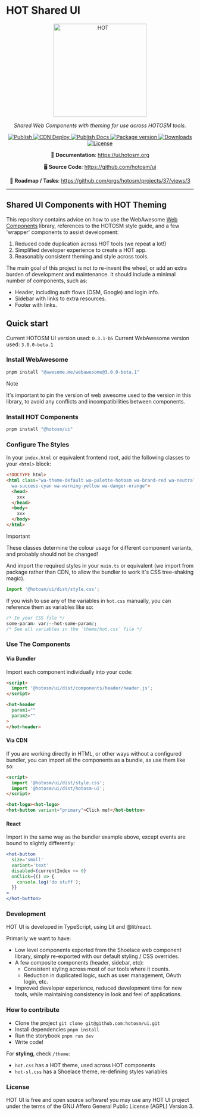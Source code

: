 # HOT Shared UI

<!-- markdownlint-disable -->
<p align="center">
  <img src="https://github.com/hotosm/ui/blob/main/src/assets/logo/hot-logo-png.png?raw=true" width="250" alt="HOT"></a>
</p>
<p align="center">
  <em>Shared Web Components with theming for use across HOTOSM tools.</em>
</p>
<p align="center">
  <a href="https://github.com/hotosm/ui/actions/workflows/publish.yml" target="_blank">
      <img src="https://github.com/hotosm/ui/actions/workflows/publish.yml/badge.svg?event=release" alt="Publish">
  </a>
  <a href="https://github.com/hotosm/ui/actions/workflows/cdn_deploy.yml" target="_blank">
      <img src="https://github.com/hotosm/ui/actions/workflows/cdn_deploy.yml/badge.svg?branch=main" alt="CDN Deploy">
  </a>
  <a href="https://github.com/hotosm/ui/actions/workflows/docs.yml" target="_blank">
      <img src="https://github.com/hotosm/ui/actions/workflows/docs.yml/badge.svg" alt="Publish Docs">
  </a>
  <a href="https://www.npmjs.com/package/@hotosm/ui" target="_blank">
      <img src="https://img.shields.io/npm/v/%40hotosm/ui?color=334D058"
      alt="Package version">
  </a>
  <a href="https://npmtrends.com/@hotosm/ui" target="_blank">
      <img src="https://img.shields.io/npm/dm/%40hotosm%2Fui"
      alt="Downloads">
  </a>
  <a href="https://github.com/hotosm/ui/blob/main/LICENSE.md" target="_blank">
      <img src="https://img.shields.io/github/license/hotosm/ui.svg" alt="License">
  </a>
</p>

<p align="center">
  📖 <strong>Documentation</strong>: 
  <a href="https://ui.hotosm.org" target="_blank">https://ui.hotosm.org</a><br>
</p>

<p align="center">
  🖥️ <strong>Source Code</strong>: 
  <a href="https://github.com/hotosm/ui" target="_blank">https://github.com/hotosm/ui</a><br>
</p>

<p align="center">
  🎯 <strong>Roadmap / Tasks</strong>: 
  <a href="https://github.com/orgs/hotosm/projects/37/views/3" target="_blank">https://github.com/orgs/hotosm/projects/37/views/3</a>
</p>


<!-- markdownlint-enable -->

---

## Shared UI Components with HOT Theming

This repository contains advice on how to use the WebAwesome
[Web Components](https://developer.mozilla.org/en-US/docs/Web/API/Web_components)
library, references to the HOTOSM style guide, and a few 'wrapper'
components to assist development:

1. Reduced code duplication across HOT tools (we repeat a lot!)
2. Simplified developer experience to create a HOT app.
3. Reasonably consistent theming and style across tools.

The main goal of this project is not to re-invent the wheel, or add an extra burden
of development and maintenance. It should include a minimal number of
components, such as:

- Header, including auth flows (OSM, Google) and login info.
- Sidebar with links to extra resources.
- Footer with links.

## Quick start

Current HOTOSM UI version used: `0.3.1-b5`
Current WebAwesome version used: `3.0.0-beta.1`

### Install WebAwesome

```bash
pnpm install "@awesome.me/webawesome@3.0.0-beta.1"
```

> [!NOTE]
> It's important to pin the version of web awesome used to the version in this
> library, to avoid any conflicts and incompatibilities between components.

### Install HOT Components

```bash
pnpm install "@hotosm/ui"
```

### Configure The Styles

In your `index.html` or equivalent frontend root, add the following classes
to your `<html>` block:

  ```html
  <!DOCTYPE html>
  <html class="wa-theme-default wa-palette-hotosm wa-brand-red wa-neutral-gray
    wa-success-cyan wa-warning-yellow wa-danger-orange">
    <head>
      xxx
    </head>
    <body>
      xxx
    </body>
  </html>
  ```

> [!IMPORTANT]
> These classes determine the colour usage for different component variants,
> and probably should not be changed!

And import the required styles in your `main.ts` or equivalent (we import from package
rather than CDN, to allow the bundler to work it's CSS tree-shaking magic).

  ```js
  import '@hotosm/ui/dist/style.css';
  ```

If you wish to use any of the variables in `hot.css` manually, you can reference
them as variables like so:

  ```css
  /* In your CSS file */
  some-param: var(--hot-some-param);
  /* See all variables in the `theme/hot.css` file */
  ```

### Use The Components

#### Via Bundler

Import each component individually into your code:

  ```html
  <script>
    import '@hotosm/ui/dist/components/header/header.js';
  </script>

  <hot-header
    param1=""
    param2=""
  >
  </hot-header>
  ```

#### Via CDN

If you are working directly in HTML, or other ways without a configured
bundler, you can import all the components as a bundle, as use them like so:

  ```html
  <script>
    import '@hotosm/ui/dist/style.css';
    import '@hotosm/ui/dist/hotosm-ui';
  </script>

  <hot-logo><hot-logo>
  <hot-button variant="primary">Click me!</hot-button>
  ```

#### React

Import in the same way as the bundler example above, except events
are bound to slightly differently:

  ```jsx
  <hot-button
    size='small'
    variant='text'
    disabled={currentIndex <= 0}
    onClick={() => {
      console.log('do stuff');
    }}
  >
  </hot-button>
  ```

### Development

HOT UI is developed in TypeScript, using Lit and @lit/react.

Primarily we want to have:

- Low level components exported from the Shoelace web component
  library, simply re-exported with our default styling / CSS overrides.
- A few composite components (header, sidebar, etc):
  - Consistent styling across most of our tools where it counts.
  - Reduction in duplicated logic, such as user management, OAuth login, etc.
- Improved developer experience, reduced development time for new tools, while
  maintaining consistency in look and feel of applications.

### How to contribute

- Clone the project `git clone git@github.com:hotosm/ui.git`
- Install dependencies `pnpm install`
- Run the storybook `pnpm run dev`
- Write code!

For **styling**, check `/theme`:

- `hot.css` has a HOT theme, used across HOT components
- `hot-sl.css` has a Shoelace theme, re-defining styles variables

### License

HOT UI is free and open source software! you may use any HOT UI project under the
terms of the GNU Affero General Public License (AGPL) Version 3.
